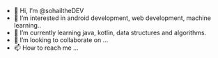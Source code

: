 - 👋 Hi, I’m @sohailtheDEV
- 👀 I’m interested in android development, web development, machine learning..
- 🌱 I’m currently learning java, kotlin, data structures and algorithms.
- 💞️ I’m looking to collaborate on ...
- 📫 How to reach me ...

<!---
sohailtheDEV/sohailtheDEV is a ✨ special ✨ repository because its `README.md` (this file) appears on your GitHub profile.
You can click the Preview link to take a look at your changes.
--->

